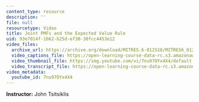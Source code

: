 ```yaml
---
content_type: resource
description: ''
file: null
resourcetype: Video
title: Joint PMFs and the Expected Value Rule
uid: 93e7014f-1662-b25d-ef30-30fcc4453e12
video_files:
  archive_url: https://archive.org/download/MITRES.6-012S18/MITRES6_012S18_L06-07_300k.mp4
  video_captions_file: https://open-learning-course-data-rc.s3.amazonaws.com/res-6-012-introduction-to-probability-spring-2018/5fee937e77135686bd2565933124f694_7nu97OYx4X4.vtt
  video_thumbnail_file: https://img.youtube.com/vi/7nu97OYx4X4/default.jpg
  video_transcript_file: https://open-learning-course-data-rc.s3.amazonaws.com/res-6-012-introduction-to-probability-spring-2018/3cbffffb5a1c32d0154035140763389f_7nu97OYx4X4.pdf
video_metadata:
  youtube_id: 7nu97OYx4X4
---
```


**Instructor:** John Tsitsiklis